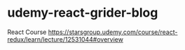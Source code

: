 # udemy-react-grider-blog
React Course https://starsgroup.udemy.com/course/react-redux/learn/lecture/12531044#overview
